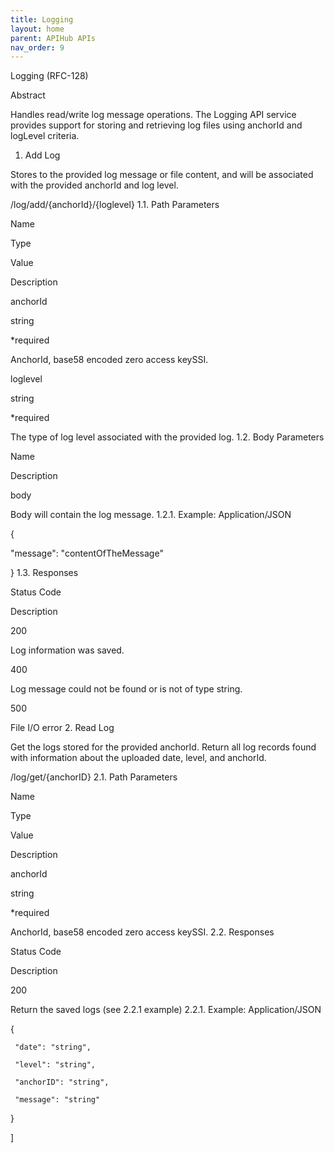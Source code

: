 ```yaml
---
title: Logging 
layout: home
parent: APIHub APIs
nav_order: 9
---
```


Logging (RFC-128)

Abstract

Handles read/write log message operations. The Logging API service provides support for storing and retrieving log files using anchorId and logLevel criteria.
1. Add Log

Stores to the provided log message or file content, and will be associated with the provided anchorId and log level.

	

/log/add/{anchorId}/{loglevel}
1.1. Path Parameters

Name
	

Type
	

Value
	

Description

anchorId
	

string
	

*required
	

AnchorId, base58 encoded zero access keySSI.

loglevel
	

string
	

*required
	

The type of log level associated with the provided log.
1.2. Body Parameters

Name
	

Description

body
	

Body will contain the log message.
1.2.1. Example: Application/JSON

{

   "message": "contentOfTheMessage"

  }
1.3. Responses

Status Code
	

Description

200
	

Log information was saved.

400
	

Log message could not be found or is not of type string.

500
	

File I/O error
2. Read Log

Get the logs stored for the provided anchorId. Return all log records found with information about the uploaded date, level, and anchorId.

	

/log/get/{anchorID}
2.1. Path Parameters

Name
	

Type
	

Value
	

Description

anchorId
	

string
	

*required
	

AnchorId, base58 encoded zero access keySSI.
2.2. Responses

Status Code
	

Description

200
	

Return the saved logs (see  2.2.1 example)
2.2.1. Example: Application/JSON

   {

     "date": "string",

     "level": "string",

     "anchorID": "string",

     "message": "string"

   }

  ]